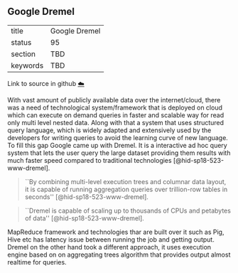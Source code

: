 ## Google Dremel


|          |               |
| -------- | ------------- |
| title    | Google Dremel |
| status   | 95            |
| section  | TBD           |
| keywords | TBD           |

Link to source in github [:cloud:](https://github.com/cloudmesh/technologies/blob/master/chapters/incomming/abstract-dremel.md)



With vast amount of publicly available data over the internet/cloud,
there was a need of technological system/framework that is deployed on
cloud which can execute on demand queries in faster and scalable way for
read only multi level nested data. Along with that a system that uses
structured query language, which is widely adapted and extensively used
by the developers for writing queries to avoid the learning curve of new
language. To fill this gap Google came up with Dremel. It is a
interactive ad hoc query system that lets the user query the large
dataset providing them results with much faster speed compared to
traditional technologies [@hid-sp18-523-www-dremel].

> ``By combining multi-level execution trees and columnar data layout,
> it is capable of running aggregation queries over trillion-row
> tables in seconds'' [@hid-sp18-523-www-dremel].



> ``Dremel is capable of scaling up to thousands of CPUs and petabytes
> of data'' [@hid-sp18-523-www-dremel].


MapReduce framework and technologies thar are built over it such as Pig,
Hive etc has latency issue between running the job and getting output.
Dremel on the other hand took a different approach, it uses execution
engine based on on aggregating trees algorithm that provides output
almost realtime for queries.
